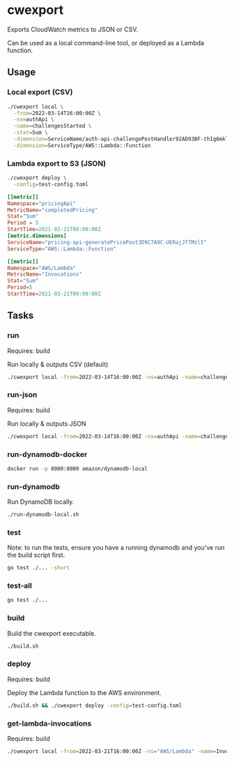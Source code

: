 # cwexport

Exports CloudWatch metrics to JSON or CSV.

Can be used as a local command-line tool, or deployed as a Lambda function.

## Usage

### Local export (CSV)

```sh
./cwexport local \
  -from=2022-03-14T16:00:00Z \
  -ns=authApi \
  -name=challengesStarted \
  -stat=Sum \
  -dimension=ServiceName/auth-api-challengePostHandler92AD93BF-thIg6mklFAlF \
  -dimension=ServiceType/AWS::Lambda::Function
```

### Lambda export to S3 (JSON)

```sh
./cwexport deploy \
  -config=test-config.toml
```

```toml
[[metric]]
Namespace="pricingApi"
MetricName="completedPricing"
Stat="Sum"
Period = 5
StartTime=2021-03-21T09:00:00Z
[metric.dimensions]
ServiceName="pricing-api-generatePricePost3D9C7A9C-UERajJf7MzlI"
ServiceType="AWS::Lambda::Function"

[[metric]]
Namespace="AWS/Lambda"
MetricName="Invocations"
Stat="Sum"
Period=5
StartTime=2021-03-21T09:00:00Z
```

## Tasks

### run

Requires: build

Run locally & outputs CSV (default)

```sh
./cwexport local -from=2022-03-14T16:00:00Z -ns=authApi -name=challengesStarted -stat=Sum -dimension=ServiceName/auth-api-challengePostHandler92AD93BF-thIg6mklFAlF -dimension=ServiceType/AWS::Lambda::Function
```

### run-json

Requires: build

Run locally & outputs JSON

```sh
./cwexport local -from=2022-03-14T16:00:00Z -ns=authApi -name=challengesStarted -stat=Sum -dimension=ServiceName/auth-api-challengePostHandler92AD93BF-thIg6mklFAlF -dimension=ServiceType/AWS::Lambda::Function -format=JSON
```

### run-dynamodb-docker

```sh
docker run -p 8000:8000 amazon/dynamodb-local
```

### run-dynamodb

Run DynamoDB locally.

```sh
./run-dynamodb-local.sh
```

### test

Note: to run the tests, ensure you have a running dynamodb and you've run the build script first.

```sh
go test ./... -short
```

### test-all

```sh
go test ./...
```

### build

Build the cwexport executable.

```sh
./build.sh
```

### deploy

Requires: build

Deploy the Lambda function to the AWS environment.

```sh
./build.sh && ./cwexport deploy -config=test-config.toml
```

### get-lambda-invocations

Requires: build

```sh
./cwexport local -from=2022-03-21T16:00:00Z -ns="AWS/Lambda" -name=Invocations -stat=Sum
```
